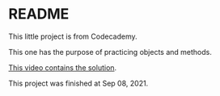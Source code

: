 # README

This little project is from Codecademy.

This one has the purpose of practicing objects and methods.

[This video contains the solution](https://youtu.be/dfQlhjmb-P0).

This project was finished at Sep 08, 2021.